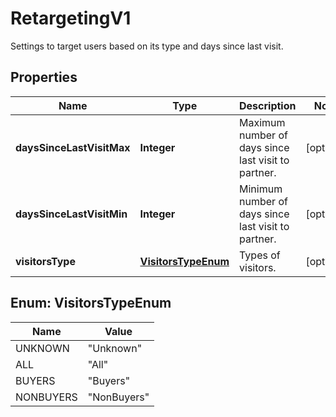 

# RetargetingV1

Settings to target users based on its type and days since last visit.

## Properties

| Name | Type | Description | Notes |
|------------ | ------------- | ------------- | -------------|
|**daysSinceLastVisitMax** | **Integer** | Maximum number of days since last visit to partner. |  [optional] |
|**daysSinceLastVisitMin** | **Integer** | Minimum number of days since last visit to partner. |  [optional] |
|**visitorsType** | [**VisitorsTypeEnum**](#VisitorsTypeEnum) | Types of visitors. |  [optional] |



## Enum: VisitorsTypeEnum

| Name | Value |
|---- | -----|
| UNKNOWN | &quot;Unknown&quot; |
| ALL | &quot;All&quot; |
| BUYERS | &quot;Buyers&quot; |
| NONBUYERS | &quot;NonBuyers&quot; |



